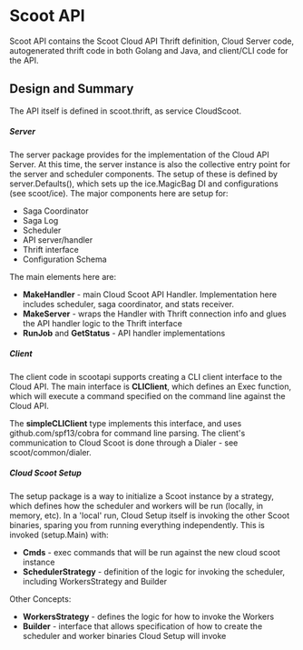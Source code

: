 # Scoot API

Scoot API contains the Scoot Cloud API Thrift definition, Cloud Server code,
autogenerated thrift code in both Golang and Java, and client/CLI code for the API. 

## Design and Summary
The API itself is defined in scoot.thrift, as service CloudScoot.

##### Server

The server package provides for the implementation of the Cloud API Server. At this time, the server instance is also the collective entry point for the server and scheduler components.
The setup of these is defined by server.Defaults(), which sets up the ice.MagicBag DI and configurations (see scoot/ice). The major components here are setup for:
* Saga Coordinator
* Saga Log
* Scheduler
* API server/handler
* Thrift interface
* Configuration Schema

The main elements here are:
* __MakeHandler__ - main Cloud Scoot API Handler. Implementation here includes scheduler, saga coordinator, and stats receiver.
* __MakeServer__ - wraps the Handler with Thrift connection info and glues the API handler logic to the Thrift interface
* __RunJob__ and __GetStatus__ - API handler implementations

##### Client

The client code in scootapi supports creating a CLI client interface to the Cloud API.  The main interface is __CLIClient__, which defines an Exec function, which will execute a command specified on the command line against the Cloud API.

The __simpleCLIClient__ type implements this interface, and uses github.com/spf13/cobra for command line parsing. The client's communication to Cloud Scoot is done through a Dialer - see scoot/common/dialer.

##### Cloud Scoot Setup

The setup package is a way to initialize a Scoot instance by a strategy, which
defines how the scheduler and workers will be run (locally, in memory, etc).
In a 'local' run, Cloud Setup itself is invoking the other Scoot binaries,
sparing you from running everything independently. This is invoked (setup.Main) with:
* __Cmds__ - exec commands that will be run against the new cloud scoot instance
* __SchedulerStrategy__ - definition of the logic for invoking the scheduler, including WorkersStrategy and Builder

Other Concepts:
* __WorkersStrategy__ - defines the logic for how to invoke the Workers
* __Builder__ - interface that allows specification of how to create the scheduler and worker binaries Cloud Setup will invoke

